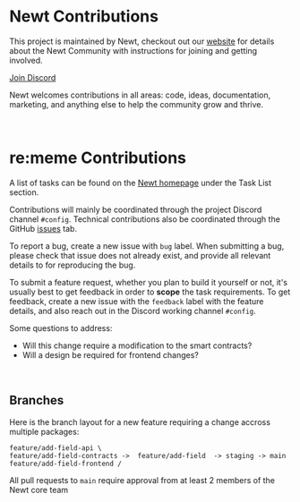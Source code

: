# Newt Contributions

This project is maintained by Newt, checkout out our [website](https://wearenewt.xyz/) for details about the Newt Community with instructions for joining and getting involved.

[Join Discord](discord.gg/newt)

Newt welcomes contributions in all areas: code, ideas, documentation, marketing, and anything else to help the community grow and thrive.

<br />

# re:meme Contributions

A list of tasks can be found on the [Newt homepage](https://wearenewt.xyz/) under the Task List section.

Contributions will mainly be coordinated through the project Discord channel `#config`. Technical contributions also be coordinated through the GitHub [issues](https://github.com/WeAreNewt/config.fyi/issues) tab.

To report a bug, create a new issue with `bug` label. When submitting a bug, please check that issue does not already exist, and provide all relevant details to for reproducing the bug.

To submit a feature request, whether you plan to build it yourself or not, it's usually best to get feedback in order to **scope** the task requirements. To get feedback, create a new issue with the `feedback` label with the feature details, and also reach out in the Discord working channel `#config`.

Some questions to address:

- Will this change require a modification to the smart contracts?
- Will a design be required for frontend changes?

<br />

## Branches

Here is the branch layout for a new feature requiring a change accross multiple packages:

    feature/add-field-api \
    feature/add-field-contracts ->  feature/add-field  -> staging -> main
    feature/add-field-frontend /

All pull requests to `main` require approval from at least 2 members of the Newt core team